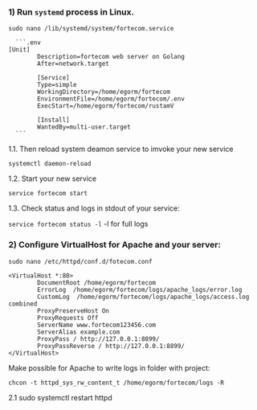 

### 1) Run `systemd` process in Linux.
    
   `sudo nano /lib/systemd/system/fortecom.service`
   
      ```.env                                                                                                                                          [Unit]
            Description=fortecom web server on Golang
            After=network.target
            
            [Service]
            Type=simple
            WorkingDirectory=/home/egorm/fortecom
            EnvironmentFile=/home/egorm/fortecom/.env
            ExecStart=/home/egorm/fortecom/rustamV
            
            [Install]
            WantedBy=multi-user.target
      ```
   1.1. Then reload system deamon service to imvoke your new service
   
   `systemctl daemon-reload`
   
   1.2. Start your new service
   
   `service fortecom start`
   
   1.3. Check status and logs in stdout of your service:
      
   `service fortecom status -l` -l for full logs
    
### 2) Configure VirtualHost for Apache and your server: 

`sudo nano /etc/httpd/conf.d/fotecom.conf`
``` 
<VirtualHost *:80>
        DocumentRoot /home/egorm/fortecom
        ErrorLog  /home/egorm/fortecom/logs/apache_logs/error.log
        CustomLog  /home/egorm/fortecom/logs/apache_logs/access.log combined
        ProxyPreserveHost On
        ProxyRequests Off
        ServerName www.fortecom123456.com
        ServerAlias example.com
        ProxyPass / http://127.0.0.1:8899/
        ProxyPassReverse / http://127.0.0.1:8899/
</VirtualHost>
```

Make possible for Apache to write logs in folder with project: 

`chcon -t httpd_sys_rw_content_t /home/egorm/fortecom/logs -R` 

2.1 sudo systemctl restart httpd 
